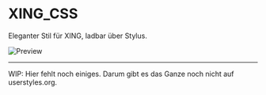 # XING_CSS
Eleganter Stil für XING, ladbar über Stylus.

![Preview](http://www.thorsten-willert.de//images/xing.png)

---

WIP: Hier fehlt noch einiges. Darum gibt es das Ganze noch nicht auf userstyles.org.
